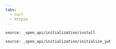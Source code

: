```yaml
---
tabs:
  - curl
  - httpie
---
```


```tabbed_content
source: _open_api/initialization/install
```

```tabbed_content
source: _open_api/initialization/initialize_jwt
```
